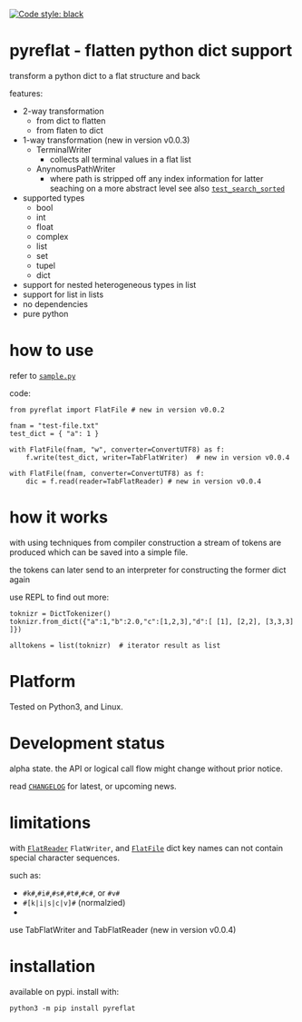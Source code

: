 
[![Code style: black](https://img.shields.io/badge/code%20style-black-000000.svg)](https://github.com/psf/black)


# pyreflat - flatten python dict support

transform a python dict to a flat structure and back

features:

- 2-way transformation
  - from dict to flatten
  - from flaten to dict
- 1-way transformation (new in version v0.0.3)
  - TerminalWriter
    - collects all terminal values in a flat list
  - AnynomusPathWriter
    - where path is stripped off any index information for latter seaching on a more abstract level
      see also [`test_search_sorted`](https://github.com/kr-g/pyreflat/blob/main/tests/test_any_path.py)
- supported types
  - bool
  - int
  - float
  - complex
  - list
  - set
  - tupel
  - dict 
- support for nested heterogeneous types in list 
- support for list in lists
- no dependencies
- pure python


# how to use

refer to [`sample.py`](https://github.com/kr-g/pyreflat/blob/main/sample.py)

code: 

    from pyreflat import FlatFile # new in version v0.0.2

    fnam = "test-file.txt"
    test_dict = { "a": 1 }

    with FlatFile(fnam, "w", converter=ConvertUTF8) as f:
        f.write(test_dict, writer=TabFlatWriter)  # new in version v0.0.4

    with FlatFile(fnam, converter=ConvertUTF8) as f:
        dic = f.read(reader=TabFlatReader) # new in version v0.0.4


# how it works

with using techniques from compiler construction a stream of tokens are produced
which can be saved into a simple file.

the tokens can later send to an interpreter for constructing the former dict again

use REPL to find out more:

    toknizr = DictTokenizer()
    toknizr.from_dict({"a":1,"b":2.0,"c":[1,2,3],"d":[ [1], [2,2], [3,3,3] ]})

    alltokens = list(toknizr)  # iterator result as list


# Platform

Tested on Python3, and Linux.


# Development status

alpha state.
the API or logical call flow might change without prior notice.

read [`CHANGELOG`](https://github.com/kr-g/pyreflat/blob/main/CHANGELOG.MD)
for latest, or upcoming news.


# limitations

with [`FlatReader`](https://github.com/kr-g/pyreflat/blob/main/pyreflat/flatter.py) 
`FlatWriter`, and [`FlatFile`](https://github.com/kr-g/pyreflat/blob/main/pyreflat/util.py)
dict key names can not contain special character sequences. 

such as:
- `#k#`,`#i#`,`#s#`,`#t#`,`#c#`, or `#v#` 
- `#[k|i|s|c|v]#` (normalzied)
-

use TabFlatWriter and TabFlatReader (new in version v0.0.4)


# installation
    
available on pypi. install with:

    python3 -m pip install pyreflat
    
